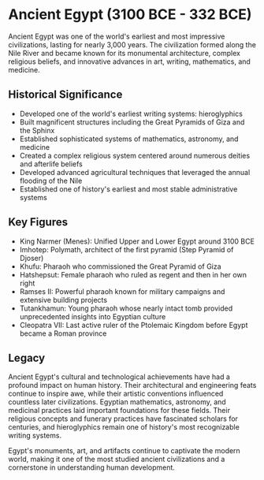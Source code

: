 # Ancient Egypt (3100 BCE - 332 BCE)

Ancient Egypt was one of the world's earliest and most impressive civilizations, lasting for nearly 3,000 years. The civilization formed along the Nile River and became known for its monumental architecture, complex religious beliefs, and innovative advances in art, writing, mathematics, and medicine.

## Historical Significance

- Developed one of the world's earliest writing systems: hieroglyphics
- Built magnificent structures including the Great Pyramids of Giza and the Sphinx
- Established sophisticated systems of mathematics, astronomy, and medicine
- Created a complex religious system centered around numerous deities and afterlife beliefs
- Developed advanced agricultural techniques that leveraged the annual flooding of the Nile
- Established one of history's earliest and most stable administrative systems

## Key Figures

- King Narmer (Menes): Unified Upper and Lower Egypt around 3100 BCE
- Imhotep: Polymath, architect of the first pyramid (Step Pyramid of Djoser)
- Khufu: Pharaoh who commissioned the Great Pyramid of Giza
- Hatshepsut: Female pharaoh who ruled as regent and then in her own right
- Ramses II: Powerful pharaoh known for military campaigns and extensive building projects
- Tutankhamun: Young pharaoh whose nearly intact tomb provided unprecedented insights into Egyptian culture
- Cleopatra VII: Last active ruler of the Ptolemaic Kingdom before Egypt became a Roman province

## Legacy

Ancient Egypt's cultural and technological achievements have had a profound impact on human history. Their architectural and engineering feats continue to inspire awe, while their artistic conventions influenced countless later civilizations. Egyptian mathematics, astronomy, and medicinal practices laid important foundations for these fields. Their religious concepts and funerary practices have fascinated scholars for centuries, and hieroglyphics remain one of history's most recognizable writing systems.

Egypt's monuments, art, and artifacts continue to captivate the modern world, making it one of the most studied ancient civilizations and a cornerstone in understanding human development. 